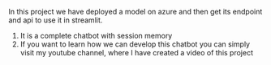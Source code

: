 In this project we have deployed a model on azure and then get its endpoint and api to use it in streamlit.
1. It is a complete chatbot with session memory
2. If you want to learn how we can develop this chatbot you can simply visit my youtube channel, where I have created a video of this project
